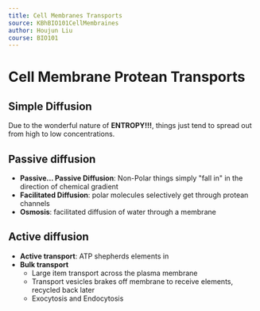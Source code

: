 ```yaml
---
title: Cell Membranes Transports
source: KBhBIO101CellMembraines
author: Houjun Liu
course: BIO101
---
```


# Cell Membrane Protean Transports 
## Simple Diffusion
Due to the wonderful nature of **ENTROPY!!!**, things just tend to spread out from high to low concentrations.

## Passive diffusion
- **Passive… Passive Diffusion**: Non-Polar things simply "fall in" in the direction of chemical gradient
- **Facilitated Diffusion**: polar molecules selectively get through protean channels
- **Osmosis**: facilitated diffusion of water through a membrane

## Active diffusion
- **Active transport**: ATP shepherds elements in  
- **Bulk transport**
    - Large item transport across the plasma membrane
    - Transport vesicles brakes off membrane to receive elements, recycled back later
    - Exocytosis and Endocytosis
	
	
